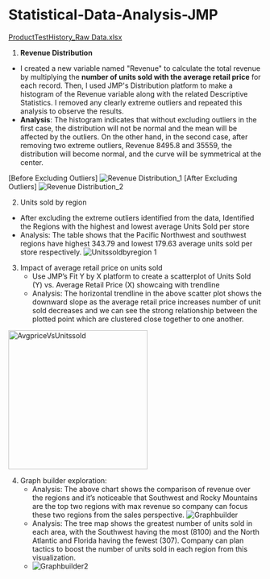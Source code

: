 # Statistical-Data-Analysis-JMP
[ProductTestHistory_Raw Data.xlsx](https://github.com/VibhaK93/Statistical-Data-Analysis-JMP/files/12786835/ProductTestHistory_Raw.Data.xlsx)

1. **Revenue Distribution**
 - I created a new variable named "Revenue" to calculate the total revenue by multiplying the **number of units sold with the average retail price** for each record. Then, I used JMP's Distribution platform to make a histogram of the Revenue variable along with the related Descriptive Statistics. I removed any clearly extreme outliers and repeated this analysis to observe the results.
 - **Analysis**: The histogram indicates that without excluding outliers in the first case, the distribution will not be normal and the mean will be affected by the outliers. On the other hand, in the second case, after removing two extreme outliers, Revenue 8495.8 and 35559, the distribution will become normal, and the curve will be symmetrical at the center.

[Before Excluding Outliers] ![Revenue Distribution_1](https://github.com/VibhaK93/Statistical-Data-Analysis-JMP/assets/146596962/ff3e7522-8e3d-4ca6-b720-9a73daeafcbf)
[After Excluding Outliers] ![Revenue Distribution_2](https://github.com/VibhaK93/Statistical-Data-Analysis-JMP/assets/146596962/b96a5740-8b32-47eb-bb05-96fa89fccb95)

2. Units sold by region 
- After excluding the extreme outliers identified from the data, Identified the Regions with the highest and lowest average Units Sold per store
- Analysis: The table shows that the Pacific Northwest and southwest regions have highest 343.79 and lowest 179.63 average units sold per store respectively. 
  ![Unitssoldbyregion 1](https://github.com/VibhaK93/Statistical-Data-Analysis-JMP/assets/146596962/a45ceeba-ee8c-49f2-a4aa-962d859b3f80)

3. Impact of average retail price on units sold
   - Use JMP’s Fit Y by X platform to create a scatterplot of Units Sold (Y) vs. Average Retail Price (X) showcaing with trendline
   - Analysis: The horizontal trendline in the above scatter plot shows the downward slope as the average retail price increases number of unit sold decreases and we can see the strong relationship between the plotted point which are clustered close together to one another.
  <img width="276" alt="AvgpriceVsUnitssold" src="https://github.com/VibhaK93/Statistical-Data-Analysis-JMP/assets/146596962/d2724ac3-6dc1-4612-9ab2-dc695a23c8e5">

4. Graph builder exploration:
   - Analysis: The above chart shows the comparison of revenue over the regions and it’s noticeable that Southwest and Rocky Mountains are the top two regions with max revenue so company can focus these two regions from the sales perspective.
 ![Graphbuilder](https://github.com/VibhaK93/Statistical-Data-Analysis-JMP/assets/146596962/5b68b1aa-e215-49ae-986a-2e91f264ea25)
   - Analysis: The tree map shows the greatest number of units sold in each area, with the Southwest having the most (8100) and the North Atlantic and Florida having the fewest (307). Company can plan tactics to boost the number of units sold in each region from this visualization.
   - ![Graphbuilder2](https://github.com/VibhaK93/Statistical-Data-Analysis-JMP/assets/146596962/30f1c455-d9d3-4b3e-8763-d3d90f4a8291)
